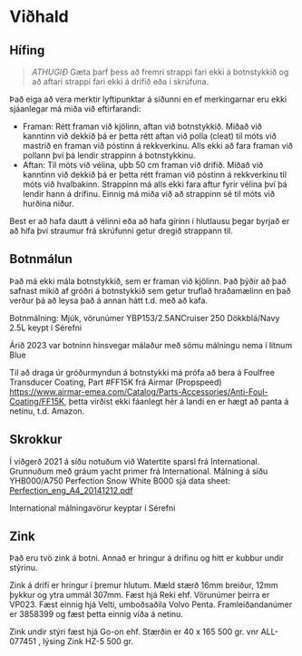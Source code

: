 # Viðhald
## Hífing
> *ATHUGIÐ* Gæta þarf þess að fremri strappi fari ekki á botnstykkið og að aftari strappi fari ekki á drifið eða í skrúfuna.

Það eiga að vera merktir lyftipunktar á síðunni en ef merkingarnar eru ekki sjáanlegar má miða við eftirfarandi:

- Framan: Rétt framan við kjölinn, aftan við botnstykkið. Miðað við kanntinn við dekkið þá er þetta rétt aftan við polla (cleat) til móts við mastrið en framan við póstinn á rekkverkinu. Alls ekki að fara framan við pollann því þá lendir strappinn á botnstykkinu.
- Aftan: Til móts við vélina, uþb 50 cm framan við drifið. Miðað við kanntinn við dekkið þá er þetta rétt framan við póstinn á rekkverkinu til móts við hvalbakinn. Strappinn má alls ekki fara aftur fyrir vélina því þá lendir hann á drifinu. Einnig má miða við að strappinn sé til móts við hurðina niður.

Best er að hafa dautt á vélinni eða að hafa gírinn í hlutlausu þegar byrjað er að hífa því straumur frá skrúfunni getur dregið strappann til.

## Botnmálun
Það má ekki mála botnstykkið, sem er framan við kjölinn. Það þýðir að það safnast mikið af gróðri á botnstykkið sem getur truflað hraðamælinn en það verður þá að leysa það á annan hátt t.d. með að kafa.

Botnmálning: Mjúk, vörunúmer YBP153/2.5ANCruiser 250 Dökkblá/Navy 2.5L keypt í Sérefni

Árið 2023 var botninn hinsvegar málaður með sömu málningu nema í litnum Blue

Til að draga úr gróðurmyndun á botnstykki má prófa að bera á Foulfree Transducer Coating, Part #FF15K frá Airmar (Propspeed) https://www.airmar-emea.com/Catalog/Parts-Accessories/Anti-Foul-Coating/FF15K, þetta virðist ekki fáanlegt hér á landi en er hægt að panta á netinu, t.d. Amazon.

## Skrokkur
Í viðgerð 2021 á síðu notuðum við Watertite sparsl frá International.
Grunnuðum með gráum yacht primer frá International.
Málning á síðu YHB000/A750 Perfection Snow White B000 sjá data sheet: <a href="https://www.international-yachtpaint.com/s3/documents/TDS/Perfection_eng_A4_20141212.pdf"> Perfection_eng_A4_20141212.pdf </a>

International málningavörur keyptar í Sérefni 

## Zink
Það eru tvö zink á botni. Annað er hringur á drifinu og hitt er kubbur undir stýrinu.

Zink á drifi er hringur í þremur hlutum. Mæld stærð 16mm breiður, 12mm þykkur og ytra ummál 307mm. Fæst hjá Reki ehf. Vörunúmer þeirra er VP023. Fæst einnig hjá Velti, umboðsaðila Volvo Penta. Framleiðandanúmer er 3858399 og fæst þetta einnig víða á netinu.

Zink undir stýri fæst hjá Go-on ehf. Stærðin er 40 x 165 500 gr. vnr ALL-077451 , lýsing Zink HZ-5 500 gr.
